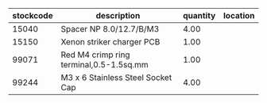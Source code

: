 |stockcode|description|quantity|location|
|---------|-----------|--------|--------|
|15040|Spacer NP 8.0/12.7/B/M3|4.00||
|15150|Xenon striker charger PCB|1.00||
|99071|Red M4 crimp ring terminal,0.5-1.5sq.mm|1.00||
|99244|M3 x 6 Stainless Steel Socket Cap|4.00||
